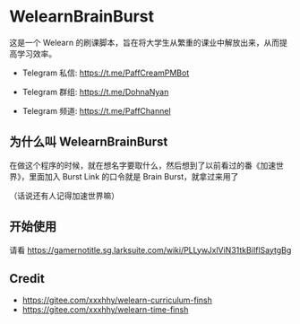 # WelearnBrainBurst

这是一个 Welearn 的刷课脚本，旨在将大学生从繁重的课业中解放出来，从而提高学习效率。

- Telegram 私信: https://t.me/PaffCreamPMBot  

- Telegram 群组: https://t.me/DohnaNyan  

- Telegram 频道: https://t.me/PaffChannel  

## 为什么叫 WelearnBrainBurst

在做这个程序的时候，就在想名字要取什么，然后想到了以前看过的番《加速世界》，里面加入 Burst Link 的口令就是 Brain Burst，就拿过来用了

（话说还有人记得加速世界嘛）

## 开始使用

请看 https://gamernotitle.sg.larksuite.com/wiki/PLLywJxlViN31tkBiIflSaytgBg

## Credit

- https://gitee.com/xxxhhy/welearn-curriculum-finsh
- https://gitee.com/xxxhhy/welearn-time-finsh